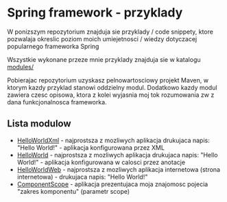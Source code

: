 Spring framework - przyklady
============================

W ponizszym repozytorium znajduja sie przyklady / code snippety, ktore pozwalaja okreslic poziom moich umiejetnosci / wiedzy dotyczacej 
popularnego frameworka Spring

Wszystkie wykonane przeze mnie przyklady znajduja sie w katalogu [modules/](modules/)   

Pobierajac repozytorium uzyskasz pelnowartosciowy projekt Maven, w ktorym kazdy przyklad stanowi oddzielny modul. Dodatkowo kazdy modul zawiera 
czesc opisowa, ktora z kolei wyjasnia moj tok rozumowania zw z dana funkcjonalnosca frameworka.



Lista modulow
-------------

 * [HelloWorldXml](modules/HelloWorldXml/) - najprostsza z mozliwych aplikacja drukujaca napis: "Hello World!" - aplikacja konfigurowana przez XML
 * [HelloWorld](modules/HelloWorld/) - najprostsza z mozliwych aplikacja drukujaca napis: "Hello World!" - aplikacja konfigurowana w calosci przez anotacje
 * [HelloWorldWeb](modules/HelloWorldWeb/) - najprostsza z mozliwych aplikacja internetowa (strona internetowa) - drukujaca napis: "Hello World!"
 * [ComponentScope](modules/ComponentScope/) - aplikacja prezentujaca moja znajomosc pojecia "zakres komponentu" (parametr scope)